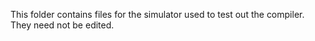 This folder contains files for the simulator used to test out the compiler. They need not be edited.
